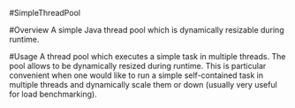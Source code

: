 #SimpleThreadPool

#Overview
A simple Java thread pool which is dynamically resizable during runtime.

#Usage
A thread pool which executes a simple task in multiple threads. The pool allows to be dynamically resized during runtime. This is particular convenient when one would like to run a simple self-contained task in multiple threads and dynamically scale them or down (usually very useful for load benchmarking).
